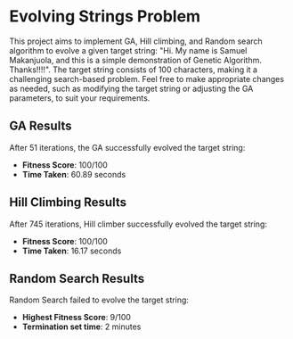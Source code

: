 # Evolving Strings Problem

This project aims to implement GA, Hill climbing, and Random search algorithm to evolve a given target string: "Hi. My name is Samuel Makanjuola, and this is a simple demonstration of Genetic Algorithm. Thanks!!!!". The target string consists of 100 characters, making it a challenging search-based problem. Feel free to make appropriate changes as needed, such as modifying the target string or adjusting the GA parameters, to suit your requirements.

## GA Results

After 51 iterations, the GA successfully evolved the target string:

- **Fitness Score**: 100/100
- **Time Taken**: 60.89 seconds

## Hill Climbing Results

After 745 iterations, Hill climber successfully evolved the target string:

- **Fitness Score**: 100/100
- **Time Taken**: 16.17 seconds

## Random Search Results

Random Search failed to evolve the target string:

- **Highest Fitness Score**: 9/100
- **Termination set time**: 2 minutes
